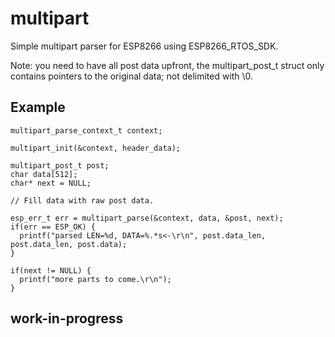 # multipart

Simple multipart parser for ESP8266 using ESP8266_RTOS_SDK. 

Note: you need to have all post data upfront, the multipart_post_t struct only contains pointers to the original data; not delimited with \0.

## Example

```
multipart_parse_context_t context;

multipart_init(&context, header_data);

multipart_post_t post;
char data[512];
char* next = NULL;

// Fill data with raw post data.

esp_err_t err = multipart_parse(&context, data, &post, next);
if(err == ESP_OK) {
  printf("parsed LEN=%d, DATA=%.*s<-\r\n", post.data_len, post.data_len, post.data);
}

if(next != NULL) {
  printf("more parts to come.\r\n");
}
```

## work-in-progress
